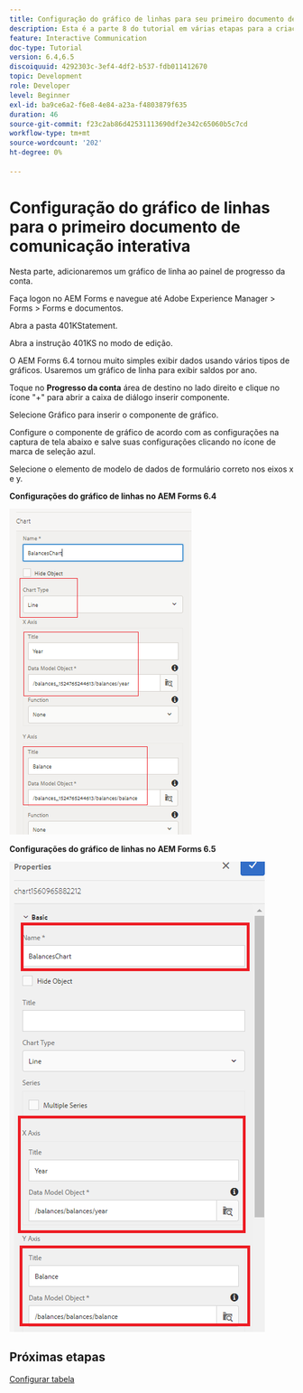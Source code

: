 ```yaml
---
title: Configuração do gráfico de linhas para seu primeiro documento de comunicação interativa parte 8
description: Esta é a parte 8 do tutorial em várias etapas para a criação do seu primeiro documento de comunicações interativas. Nesta parte, adicionaremos um gráfico de linha ao painel de progresso da conta.
feature: Interactive Communication
doc-type: Tutorial
version: 6.4,6.5
discoiquuid: 4292303c-3ef4-4df2-b537-fdb011412670
topic: Development
role: Developer
level: Beginner
exl-id: ba9ce6a2-f6e8-4e84-a23a-f4803879f635
duration: 46
source-git-commit: f23c2ab86d42531113690df2e342c65060b5c7cd
workflow-type: tm+mt
source-wordcount: '202'
ht-degree: 0%

---
```


# Configuração do gráfico de linhas para o primeiro documento de comunicação interativa

Nesta parte, adicionaremos um gráfico de linha ao painel de progresso da conta.

Faça logon no AEM Forms e navegue até Adobe Experience Manager > Forms > Forms e documentos.

Abra a pasta 401KStatement.

Abra a instrução 401KS no modo de edição.

O AEM Forms 6.4 tornou muito simples exibir dados usando vários tipos de gráficos. Usaremos um gráfico de linha para exibir saldos por ano.

Toque no **Progresso da conta** área de destino no lado direito e clique no ícone &quot;+&quot; para abrir a caixa de diálogo inserir componente.

Selecione Gráfico para inserir o componente de gráfico.

Configure o componente de gráfico de acordo com as configurações na captura de tela abaixo e salve suas configurações clicando no ícone de marca de seleção azul.

Selecione o elemento de modelo de dados de formulário correto nos eixos x e y.

**Configurações do gráfico de linhas no AEM Forms 6.4**

![linechart64](assets/linechart.png)

**Configurações do gráfico de linhas no AEM Forms 6.5**

![linechart64](assets/linechart65.PNG)

## Próximas etapas

[Configurar tabela](./partnine.md)
